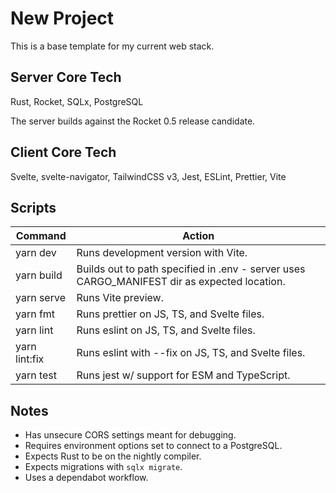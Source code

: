 # New Project

This is a base template for my current web stack.

## Server Core Tech

Rust, Rocket, SQLx, PostgreSQL

The server builds against the Rocket 0.5 release candidate.

## Client Core Tech

Svelte, svelte-navigator, TailwindCSS v3, Jest, ESLint, Prettier, Vite

## Scripts

| Command | Action |
|---------|--------|
| yarn dev | Runs development version with Vite. |
| yarn build | Builds out to path specified in .env - server uses CARGO_MANIFEST dir as expected location. |
| yarn serve | Runs Vite preview. |
| yarn fmt | Runs prettier on JS, TS, and Svelte files. |
| yarn lint | Runs eslint on JS, TS, and Svelte files. |
| yarn lint:fix | Runs eslint with --fix on JS, TS, and Svelte files. |
| yarn test | Runs jest w/ support for ESM and TypeScript. |

## Notes

- Has unsecure CORS settings meant for debugging.
- Requires environment options set to connect to a PostgreSQL.
- Expects Rust to be on the nightly compiler.
- Expects migrations with `sqlx migrate`.
- Uses a dependabot workflow.
